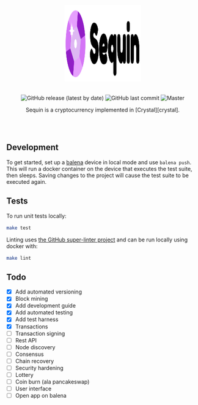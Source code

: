 <div align="center">
  <img width="200" height="200" src="https://raw.githubusercontent.com/LucianBuzzo/sequin/master/sequin.png">
  <br>
  <br>

![GitHub release (latest by date)](https://img.shields.io/github/v/release/lucianbuzzo/sequin)
![GitHub last commit](https://img.shields.io/github/last-commit/lucianbuzzo/sequin)
![Master](https://github.com/github/docs/actions/workflows/unit.yml/badge.svg?branch=master)

  <p>
  Sequin is a cryptocurrency implemented in [Crystal][crystal].
  </p>
  <br>
  <br>
</div>


## Development

To get started, set up a [balena](https://dashboard.balena-cloud.com/) device in local mode and use `balena push`. This
will run a docker container on the device that executes the test suite, then
sleeps. Saving changes to the project will cause the test suite to be executed
again.

## Tests

To run unit tests locally:

```sh
make test
```

Linting uses [the GitHub super-linter
project](https://github.com/github/super-linter) and can be run locally using
docker with:

```sh
make lint
```

## Todo

- [x] Add automated versioning
- [x] Block mining
- [x] Add development guide
- [x] Add automated testing
- [x] Add test harness
- [x] Transactions
- [ ] Transaction signing
- [ ] Rest API
- [ ] Node discovery
- [ ] Consensus
- [ ] Chain recovery
- [ ] Security hardening
- [ ] Lottery
- [ ] Coin burn (ala pancakeswap)
- [ ] User interface
- [ ] Open app on balena

[crystal]:https://crystal-lang.org/
